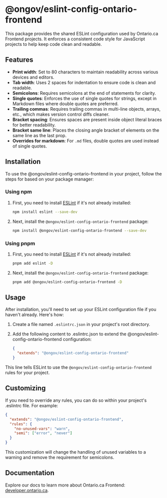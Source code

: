 # @ongov/eslint-config-ontario-frontend

This package provides the shared ESLint configuration used by Ontario.ca Frontend projects. It enforces a consistent code style for JavaScript projects to help keep code clean and readable.

## Features

- **Print width**: Set to 80 characters to maintain readability across various devices and editors.
- **Tab width**: Uses 2 spaces for indentation to ensure code is clean and readable.
- **Semicolons**: Requires semicolons at the end of statements for clarity.
- **Single quotes**: Enforces the use of single quotes for strings, except in Markdown files where double quotes are preferred.
- **Trailing commas**: Requires trailing commas in multi-line objects, arrays, etc., which makes version control diffs cleaner.
- **Bracket spacing**: Ensures spaces are present inside object literal braces for better readability.
- **Bracket same line**: Places the closing angle bracket of elements on the same line as the last prop.
- **Overrides for markdown**: For `.md` files, double quotes are used instead of single quotes.

## Installation

To use the @ongov/eslint-config-ontario-frontend in your project, follow the steps for based on your package manager:

### Using npm

1. First, you need to install [ESLint](http://eslint.org) if it's not already installed:

   ```sh
   npm install eslint --save-dev
   ```

2. Next, install the `@ongov/eslint-config-ontario-frontend` package:

   ```sh
   npm install @ongov/eslint-config-ontario-frontend --save-dev
   ```

### Using pnpm

1. First, you need to install [ESLint](http://eslint.org) if it's not already installed:

   ```sh
   pnpm add eslint -D
   ```

2. Next, install the `@ongov/eslint-config-ontario-frontend` package:

   ```sh
   pnpm add @ongov/eslint-config-ontario-frontend -D
   ```

## Usage

After installation, you'll need to set up your ESLint configuration file if you haven't already. Here's how:

1. Create a file named `.eslintrc.json` in your project's root directory.

2. Add the following content to .eslintrc.json to extend the @ongov/eslint-config-ontario-frontend configuration:

   ```json
   {
     "extends": "@ongov/eslint-config-ontario-frontend"
   }
   ```

This line tells ESLint to use the `@ongov/eslint-config-ontario-frontend` rules for your project.

## Customizing

If you need to override any rules, you can do so within your project's .eslintrc file. For example:

```json
{
  "extends": "@ongov/eslint-config-ontario-frontend",
  "rules": {
    "no-unused-vars": "warn",
    "semi": ["error", "never"]
  }
}
```

This customization will change the handling of unused variables to a warning and remove the requirement for semicolons.

## Documentation

Explore our docs to learn more about Ontario.ca Frontend: [developer.ontario.ca](https://developer.ontario.ca).
